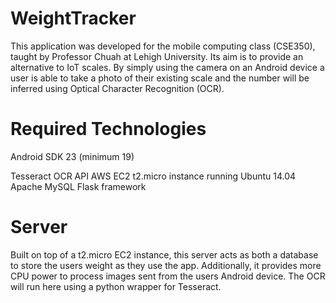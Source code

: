 # WeightTracker

This application was developed for the mobile computing class (CSE350), taught by Professor Chuah at Lehigh University. Its aim is to provide an alternative to IoT scales. By simply using the camera on an Android device a user is able to take a photo of their existing scale and the number will be inferred using Optical Character Recognition (OCR).

# Required Technologies
Android SDK 23 (minimum 19)

Tesseract OCR API
AWS EC2 t2.micro instance running Ubuntu 14.04
Apache
MySQL
Flask framework

# Server

Built on top of a t2.micro EC2 instance, this server acts as both a database to store the users weight as they use the app. Additionally, it provides more CPU power to process images sent from the users Android device. The OCR will run here using a python wrapper for Tesseract.